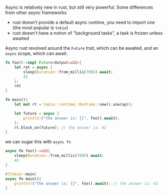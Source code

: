 Async is relatively new in rust, but still very powerful. Some differences from other async frameworks
* rust doesn't provide a default async runtime, you need to import one (the most popular is `tokio`)
* rust doesn't have a notion of "background tasks", a task is frozen unless awaited

Async rust revolved around the `Future` trait, which can be awaited, and an `async` scope, which can await.

```rust
fn foo()->impl Future<Output=u32>{
    let ret = async {
        sleep(Duration::from_millis(700)).await;
        42
    };
    ret
}

fn main(){
    let mut rt = tokio::runtime::Runtime::new().unwrap();

    let future = async {
        println!("the answer is: {}", foo().await);
    };
    rt.block_on(future); // the answer is: 42
}
```

we can sugar this with `async fn`

```rust
async fn foo()->u32{
    sleep(Duration::from_millis(700)).await;
    42
}

#[tokio::main]
async fn main(){
    println!("the answer is: {}", foo().await); // the answer is: 42
}
```